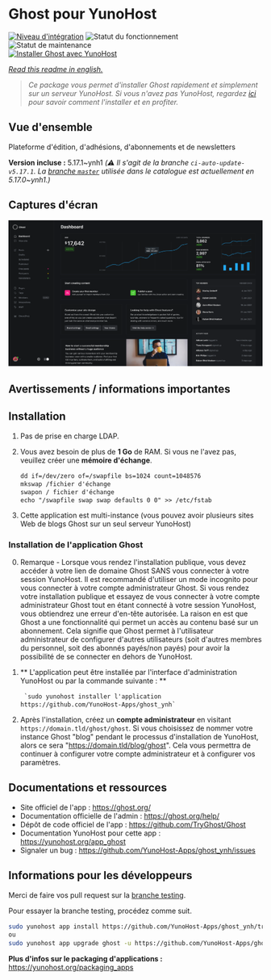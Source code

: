 <!--
N.B.: This README was automatically generated by https://github.com/YunoHost/apps/tree/master/tools/README-generator
It shall NOT be edited by hand.
-->

# Ghost pour YunoHost

[![Niveau d'intégration](https://dash.yunohost.org/integration/ghost.svg)](https://dash.yunohost.org/appci/app/ghost) ![Statut du fonctionnement](https://ci-apps.yunohost.org/ci/badges/ghost.status.svg) ![Statut de maintenance](https://ci-apps.yunohost.org/ci/badges/ghost.maintain.svg)  
[![Installer Ghost avec YunoHost](https://install-app.yunohost.org/install-with-yunohost.svg)](https://install-app.yunohost.org/?app=ghost)

*[Read this readme in english.](./README.md)*

> *Ce package vous permet d'installer Ghost rapidement et simplement sur un serveur YunoHost.
Si vous n'avez pas YunoHost, regardez [ici](https://yunohost.org/#/install) pour savoir comment l'installer et en profiter.*

## Vue d'ensemble

Plateforme d'édition, d'adhésions, d'abonnements et de newsletters

**Version incluse :** 5.17.1~ynh1 *(:warning: Il s'agit de la branche `ci-auto-update-v5.17.1`. La [branche `master`](https://github.com/YunoHost-Apps/ghost_ynh/tree/master) utilisée dans le catalogue est actuellement en 5.17.0\~ynh1.)*


## Captures d'écran

![Capture d'écran de Ghost](./doc/screenshots/screenshot.png)

## Avertissements / informations importantes

## Installation

 1. Pas de prise en charge LDAP.
 1. Vous avez besoin de plus de **1 Go** de RAM. Si vous ne l'avez pas, veuillez créer une **mémoire d'échange**.

        dd if=/dev/zero of=/swapfile bs=1024 count=1048576
        mkswap /fichier d'échange
        swapon / fichier d'échange
        echo "/swapfile swap swap defaults 0 0" >> /etc/fstab

 1. Cette application est multi-instance (vous pouvez avoir plusieurs sites Web de blogs Ghost sur un seul serveur YunoHost)

### Installation de l'application Ghost

 0. Remarque - Lorsque vous rendez l'installation publique, vous devez accéder à votre lien de domaine Ghost SANS vous connecter à votre session YunoHost. Il est recommandé d'utiliser un mode incognito pour vous connecter à votre compte administrateur Ghost. Si vous rendez votre installation publique et essayez de vous connecter à votre compte administrateur Ghost tout en étant connecté à votre session YunoHost, vous obtiendrez une erreur d'en-tête autorisée. La raison en est que Ghost a une fonctionnalité qui permet un accès au contenu basé sur un abonnement. Cela signifie que Ghost permet à l'utilisateur administrateur de configurer d'autres utilisateurs (soit d'autres membres du personnel, soit des abonnés payés/non payés) pour avoir la possibilité de se connecter en dehors de YunoHost.
 
 1. ** L'application peut être installée par l'interface d'administration YunoHost ou par la commande suivante : **

         `sudo yunohost installer l'application https://github.com/YunoHost-Apps/ghost_ynh`

 2. Après l'installation, créez un **compte administrateur** en visitant `https://domain.tld/ghost/ghost`. Si vous choisissez de nommer votre instance Ghost "blog" pendant le processus d'installation de YunoHost, alors ce sera "https://domain.tld/blog/ghost". Cela vous permettra de continuer à configurer votre compte administrateur et à configurer vos paramètres. 
## Documentations et ressources

* Site officiel de l'app : <https://ghost.org/>
* Documentation officielle de l'admin : <https://ghost.org/help/>
* Dépôt de code officiel de l'app : <https://github.com/TryGhost/Ghost>
* Documentation YunoHost pour cette app : <https://yunohost.org/app_ghost>
* Signaler un bug : <https://github.com/YunoHost-Apps/ghost_ynh/issues>

## Informations pour les développeurs

Merci de faire vos pull request sur la [branche testing](https://github.com/YunoHost-Apps/ghost_ynh/tree/testing).

Pour essayer la branche testing, procédez comme suit.

``` bash
sudo yunohost app install https://github.com/YunoHost-Apps/ghost_ynh/tree/testing --debug
ou
sudo yunohost app upgrade ghost -u https://github.com/YunoHost-Apps/ghost_ynh/tree/testing --debug
```

**Plus d'infos sur le packaging d'applications :** <https://yunohost.org/packaging_apps>
